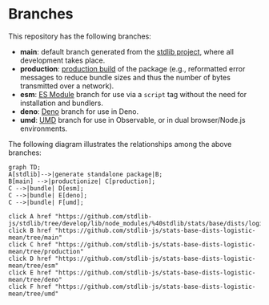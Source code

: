 <!--

@license Apache-2.0

Copyright (c) 2022 The Stdlib Authors.

Licensed under the Apache License, Version 2.0 (the "License");
you may not use this file except in compliance with the License.
You may obtain a copy of the License at

    http://www.apache.org/licenses/LICENSE-2.0

Unless required by applicable law or agreed to in writing, software
distributed under the License is distributed on an "AS IS" BASIS,
WITHOUT WARRANTIES OR CONDITIONS OF ANY KIND, either express or implied.
See the License for the specific language governing permissions and
limitations under the License.

-->

# Branches

This repository has the following branches:

-   **main**: default branch generated from the [stdlib project][stdlib-url], where all development takes place.
-   **production**: [production build][production-url] of the package (e.g., reformatted error messages to reduce bundle sizes and thus the number of bytes transmitted over a network).
-   **esm**: [ES Module][esm-url] branch for use via a `script` tag without the need for installation and bundlers.
-   **deno**: [Deno][deno-url] branch for use in Deno.
-   **umd**: [UMD][umd-url] branch for use in Observable, or in dual browser/Node.js environments.

The following diagram illustrates the relationships among the above branches:

```mermaid
graph TD;
A[stdlib]-->|generate standalone package|B;
B[main] -->|productionize| C[production];
C -->|bundle| D[esm];
C -->|bundle| E[deno];
C -->|bundle| F[umd];

click A href "https://github.com/stdlib-js/stdlib/tree/develop/lib/node_modules/%40stdlib/stats/base/dists/logistic/mean"
click B href "https://github.com/stdlib-js/stats-base-dists-logistic-mean/tree/main"
click C href "https://github.com/stdlib-js/stats-base-dists-logistic-mean/tree/production"
click D href "https://github.com/stdlib-js/stats-base-dists-logistic-mean/tree/esm"
click E href "https://github.com/stdlib-js/stats-base-dists-logistic-mean/tree/deno"
click F href "https://github.com/stdlib-js/stats-base-dists-logistic-mean/tree/umd"
```

[stdlib-url]: https://github.com/stdlib-js/stdlib/tree/develop/lib/node_modules/%40stdlib/stats/base/dists/logistic/mean
[production-url]: https://github.com/stdlib-js/stats-base-dists-logistic-mean/tree/production
[deno-url]: https://github.com/stdlib-js/stats-base-dists-logistic-mean/tree/deno
[umd-url]: https://github.com/stdlib-js/stats-base-dists-logistic-mean/tree/umd
[esm-url]: https://github.com/stdlib-js/stats-base-dists-logistic-mean/tree/esm